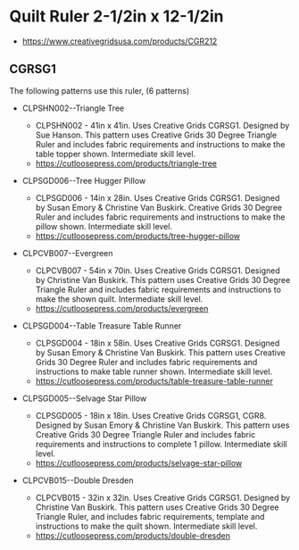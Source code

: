# Quilt Ruler 2-1/2in x 12-1/2in
* https://www.creativegridsusa.com/products/CGR212

## CGRSG1

The following patterns use this ruler, (6 patterns)

* CLPSHN002--Triangle Tree
	* CLPSHN002 - 41in x 41in. Uses Creative Grids CGRSG1. Designed by Sue Hanson. This pattern uses Creative Grids 30 Degree Triangle Ruler and includes fabric requirements and instructions to make the table topper shown. Intermediate skill level.
	* https://cutloosepress.com/products/triangle-tree


* CLPSGD006--Tree Hugger Pillow
	* CLPSGD006 - 14in x 28in. Uses Creative Grids CGRSG1. Designed by Susan Emory & Christine Van Buskirk. Creative Grids 30 Degree Ruler and includes fabric requirements and instructions to make the pillow shown. Intermediate skill level.
	* https://cutloosepress.com/products/tree-hugger-pillow


* CLPCVB007--Evergreen
	* CLPCVB007 - 54in x 70in. Uses Creative Grids CGRSG1. Designed by Christine Van Buskirk. This pattern uses Creative Grids 30 Degree Triangle Ruler and includes fabric requirements and instructions to make the shown quilt. Intermediate skill level.
	* https://cutloosepress.com/products/evergreen


* CLPSGD004--Table Treasure Table Runner
	* CLPSGD004 - 18in x 58in. Uses Creative Grids CGRSG1. Designed by Susan Emory & Christine Van Buskirk. This pattern uses Creative Grids 30 Degree Ruler and includes fabric requirements and instructions to make table runner shown. Intermediate skill level.
	* https://cutloosepress.com/products/table-treasure-table-runner


* CLPSGD005--Selvage Star Pillow
	* CLPSGD005 - 18in x 18in. Uses Creative Grids CGRSG1, CGR8. Designed by Susan Emory & Christine Van Buskirk. This pattern uses Creative Grids 30 Degree Triangle Ruler and includes fabric requirements and instructions to complete 1 pillow. Intermediate skill level.
	* https://cutloosepress.com/products/selvage-star-pillow


* CLPCVB015--Double Dresden
	* CLPCVB015 - 32in x 32in. Uses Creative Grids CGRSG1. Designed by Christine Van Buskirk. This pattern uses Creative Grids 30 Degree Triangle Ruler, and includes fabric requirements, template and instructions to make the quilt shown. Intermediate skill level.
	* https://cutloosepress.com/products/double-dresden

